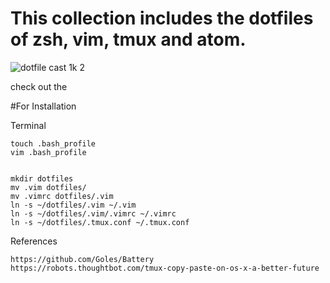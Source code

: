 # This collection includes the dotfiles of zsh, vim, tmux and atom.

![dotfile cast 1k
2](https://cloud.githubusercontent.com/assets/19645990/16610534/5f89bac0-438e-11e6-866f-342825f8ffd8.gif)

check out the 


#For Installation

Terminal

    touch .bash_profile
    vim .bash_profile


    mkdir dotfiles
    mv .vim dotfiles/
    mv .vimrc dotfiles/.vim
    ln -s ~/dotfiles/.vim ~/.vim
    ln -s ~/dotfiles/.vim/.vimrc ~/.vimrc
    ln -s ~/dotfiles/.tmux.conf ~/.tmux.conf

References

    https://github.com/Goles/Battery
    https://robots.thoughtbot.com/tmux-copy-paste-on-os-x-a-better-future
